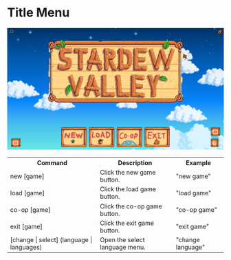 # Title Menu

<img src="./images/title-menu.png" width="600" />

<table>
    <tr>
        <th>Command</th>
        <th>Description</th>
        <th>Example</th>
    </tr>
    <tr>
        <td>new [game]</td>
        <td>Click the new game button.</td>
        <td>"new game"</td>
    </tr>
    <tr>
        <td>load [game]</td>
        <td>Click the load game button.</td>
        <td>"load game"</td>
    </tr>
    <tr>
        <td>co-op [game]</td>
        <td>Click the co-op game button.</td>
        <td>"co-op game"</td>
    </tr>
    <tr>
        <td>exit [game]</td>
        <td>Click the exit game button.</td>
        <td>"exit game"</td>
    </tr>
    <tr>
        <td>[change | select] (language | languages)</td>
        <td>Open the select language menu.</td>
        <td>"change language"</td>
    </tr>
</table>